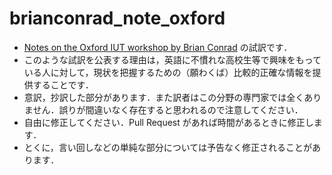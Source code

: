 # brianconrad_note_oxford

* [Notes on the Oxford IUT workshop by Brian Conrad](http://mathbabe.org/2015/12/15/notes-on-the-oxford-iut-workshop-by-brian-conrad/) の試訳です．
* このような試訳を公表する理由は，英語に不慣れな高校生等で興味をもっている人に対して，現状を把握するための（願わくば）比較的正確な情報を提供することです．
* 意訳，抄訳した部分があります．また訳者はこの分野の専門家では全くありません．誤りが間違いなく存在すると思われるので注意してください．
* 自由に修正してください．Pull Request があれば時間があるときに修正します．
* とくに，言い回しなどの単純な部分については予告なく修正されることがあります．
